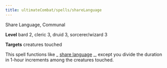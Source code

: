 ```yaml
---
title: ultimateCombat/spells/shareLanguage
---
```

Share Language, Communal

**Level** bard 2, cleric 3, druid 3, sorcerer/wizard 3

**Targets** creatures touched

This spell functions like _ [share language](advanced/spells/shareLanguage#_share-language-) _, except you divide the duration in 1-hour increments among the creatures touched.

